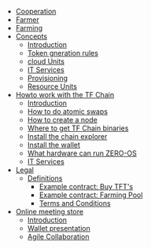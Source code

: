   * [Cooperation](tf_farming/what_does_a_cooperative_do)
  * [Farmer](tf_farming/farming_info)
  * [Farming](tf_farming/Farming)
  * [Concepts](tf_farming/concepts)
      * [Introduction](tf_farming/concepts/README.md)
      * [Token gneration rules](tf_farming/concepts/Token_Generation_Rules_For_Farming)
      * [cloud Units](tf_farming/concepts/cloud_units)
      * [IT Services](tf_farming/concepts/it_services)
      * [Provisioning](tf_farming/concepts/provisioning)
      * [Resource Units](tf_farming/concepts/resource_units)
* [Howto work with the TF Chain]()
    * [Introduction](tf_farming/howto)
    * [How to do atomic swaps](tf_farming/howto/atomic_swaps)
    * [How to create a node](tf_farming/howto/create_node)
    * [Where to get TF Chain binaries](tf_farming/howto/get_binaries)
    * [Install the chain explorer](tf_farming/howto/tfchain_explorer.md)
    * [Install the wallet](tf_farming/howto/wallet.md)
    * [What hardware can run ZERO-OS](tf_farming/howto/zero_boot_hardware)
    * [IT Services](tf_farming.it_services)
* [Legal]()
    * [Definitions](tf_farming/legal/definitions.md)
      * [Example contract: Buy TFT's](tf_farming/legal/buy_tfts_from_farmer_example_contract)
      * [Example contract: Farming Pool](tf_farming/legal/farmer_buys_farmingpool_example_contract)
      * [Terms and Conditions](tf_farming/legal/termsconditions)
* [Online meeting store]()
    * [Introduction](tf_farming/online_meetings/readme)
    * [Wallet presentation](tf_farming/online_meetings/online_meeting_wallet)
    * [Agile Collaboration](tf_farming/online_meetings/agile_collaboration)
